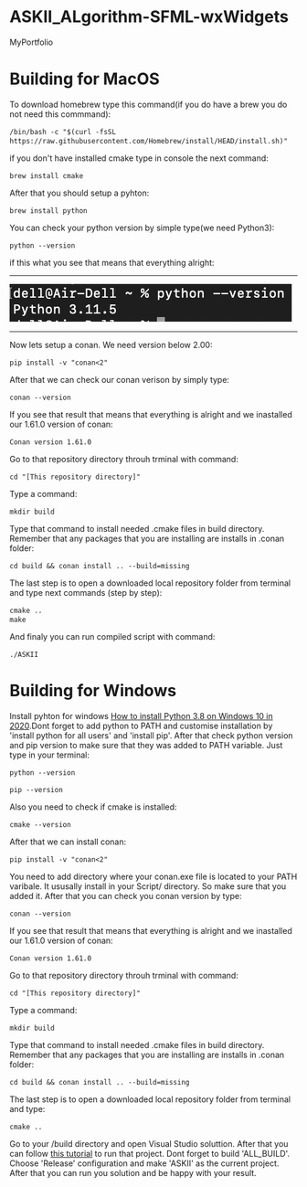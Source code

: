 # ASKII_ALgorithm-SFML-wxWidgets
MyPortfolio

# Building for MacOS  
To download homebrew type this command(if you do have a brew you do not need this commmand): 
```console
/bin/bash -c "$(curl -fsSL https://raw.githubusercontent.com/Homebrew/install/HEAD/install.sh)"
```
if you don't have installed cmake type in console the next command: 
```console
brew install cmake
```
After that you should setup a pyhton:
```console
brew install python
```
You can check your python version by simple type(we need Python3):
```console
python --version
```
if this what you see that means that everything alright:
***
![](icons/1.png)
***
Now lets setup a conan. We need version below 2.00:
```console
pip install -v "conan<2"
```
After that we can check our conan verison by simply type:
```console
conan --version
```
If you see that result that means that everything is alright and we inastalled our 1.61.0 version of conan:
```console
Conan version 1.61.0
```
Go to that repository directory throuh trminal with command:
```console
cd "[This repository directory]"
```
Type a command:
```console
mkdir build
```
Type that command to install needed .cmake files in build directory. Remember that any packages that you are installing are installs in .conan folder:
```console
cd build && conan install .. --build=missing
```
The last step is to open a downloaded local repository folder from terminal and type next commands (step by step): 
```console
cmake ..
make
```
And finaly you can run compiled script with command:
```console
./ASKII
```
# Building for Windows
Install pyhton for windows [How to install Python 3.8 on Windows 10 in 2020](https://youtu.be/LuQjh2Q0UzQ?si=x4LcXUvL6kSy3iU5).Dont forget to add python to PATH and customise installation by 'install python for all users' and 'install pip'.
After that check python version and pip version to make sure that they was added to PATH variable. Just type in your terminal:
```console
python --version
```
```console
pip --version
```
Also you need to check if cmake is installed:
```console
cmake --version
```
After that we can install conan:
```console
pip install -v "conan<2"
```
You need to add directory where your conan.exe file is located to your PATH varibale. It ususally install in your Script/ directory. So make sure that you added it.
After that you can check you conan version by type:
```console
conan --version
```
If you see that result that means that everything is alright and we inastalled our 1.61.0 version of conan:
```console
Conan version 1.61.0
```
Go to that repository directory throuh trminal with command:
```console
cd "[This repository directory]"
```
Type a command:
```console
mkdir build
```
Type that command to install needed .cmake files in build directory. Remember that any packages that you are installing are installs in .conan folder:
```console
cd build && conan install .. --build=missing
```
The last step is to open a downloaded local repository folder from terminal and type: 
```console
cmake ..
```
Go to your /build directory and open Visual Studio soluttion.
After that you can follow [this tutorial](https://simpleitk.readthedocs.io/en/v2.1.0/buildingWindows.html) to run that project. Dont forget to build 'ALL_BUILD'. Choose 'Release' configuration and make 'ASKII' as the current project. After that you can run you solution and be happy with your result.
